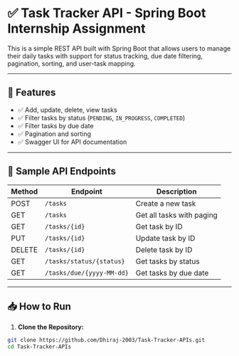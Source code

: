 # ✅ Task Tracker API - Spring Boot Internship Assignment

This is a simple REST API built with Spring Boot that allows users to manage their daily tasks with support for status tracking, due date filtering, pagination, sorting, and user-task mapping.

---

## 📌 Features

- ✅ Add, update, delete, view tasks
- ✅ Filter tasks by status (`PENDING`, `IN_PROGRESS`, `COMPLETED`)
- ✅ Filter tasks by due date
- ✅ Pagination and sorting
- ✅ Swagger UI for API documentation

---

## 🧪 Sample API Endpoints

| Method | Endpoint                         | Description                    |
|--------|----------------------------------|--------------------------------|
| POST   | `/tasks`                         | Create a new task              |
| GET    | `/tasks`                         | Get all tasks with paging      |
| GET    | `/tasks/{id}`                    | Get task by ID                 |
| PUT    | `/tasks/{id}`                    | Update task by ID              |
| DELETE | `/tasks/{id}`                    | Delete task by ID              |
| GET    | `/tasks/status/{status}`         | Get tasks by status            |
| GET    | `/tasks/due/{yyyy-MM-dd}`        | Get tasks by due date          |

---

## 📥 How to Run

1. **Clone the Repository:**

```bash
git clone https://github.com/Dhiraj-2003/Task-Tracker-APIs.git
cd Task-Tracker-APIs
